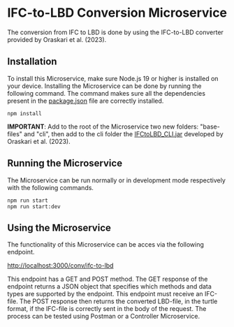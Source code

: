 # IFC-to-LBD Conversion Microservice
The conversion from IFC to LBD is done by using the IFC-to-LBD converter provided by Oraskari et al. (2023).
## Installation
To install this Microservice, make sure Node.js 19 or higher is installed on your device. Installing the Microservice can be done by running the following command. The command makes sure all the dependencies present in the [package.json](https://github.com/stelemme/microservice-conv-ifc-to-lbd/blob/main/package.json) file are correctly installed.
```
npm install
```
**IMPORTANT**: Add to the root of the Microservice two new folders: "base-files" and "cli", then add to the cli folder the [IFCtoLBD_CLI.jar](https://github.com/jyrkioraskari/IFCtoLBD/releases) developed by Oraskari et al. (2023).
## Running the Microservice
The Microservice can be run normally or in development mode respectively with the following commands.
```
npm run start
npm run start:dev
```
## Using the Microservice
The functionality of this Microservice can be acces via the following endpoint.
  
[http://localhost:3000/conv/ifc-to-lbd](http://localhost:5000/op/qto)
  
This endpoint has a GET and POST method. The GET response of the endpoint returns a JSON object that specifies which methods and data types are supported by the endpoint. This endpoint must receive an IFC-file. The POST response then returns the converted LBD-file, in the turtle format, if the IFC-file is correctly sent in the body of the request. The process can be tested using Postman or a Controller Microservice.
